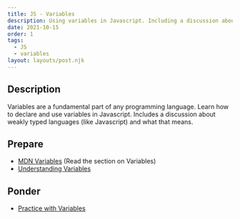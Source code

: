 ```yaml
---
title: JS - Variables
description: Using variables in Javascript. Including a discussion about weakly typed languages.
date: 2021-10-15
order: 1
tags:
  - JS
  - variables
layout: layouts/post.njk
---
```


## Description

Variables are a fundamental part of any programming language. Learn how to declare and use variables in Javascript. Includes a discussion about weakly typed languages (like Javascript) and what that means.

## Prepare

- [MDN Variables](https://developer.mozilla.org/en-US/docs/Learn/Getting_started_with_the_web/JavaScript_basics#variables) (Read the section on Variables)
- [Understanding Variables](prepare1/)

## Ponder

- [Practice with Variables](ponder1/)
